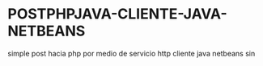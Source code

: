 # POSTPHPJAVA-CLIENTE-JAVA-NETBEANS
simple post hacia php por medio de servicio http cliente java netbeans sin 
